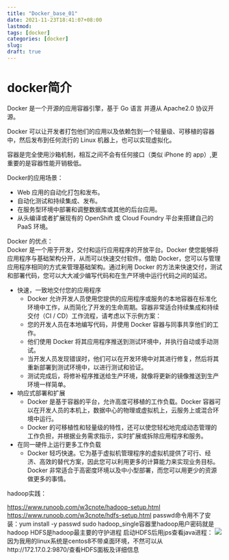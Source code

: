 ```yaml
---
title: "Docker_base_01"
date: 2021-11-23T18:41:07+08:00
lastmod:
tags: [docker]
categories: [docker]
slug:
draft: true
---
```

# docker简介
Docker 是一个开源的应用容器引擎，基于 Go 语言 并遵从 Apache2.0 协议开源。

Docker 可以让开发者打包他们的应用以及依赖包到一个轻量级、可移植的容器中，然后发布到任何流行的 Linux 机器上，也可以实现虚拟化。

容器是完全使用沙箱机制，相互之间不会有任何接口（类似 iPhone 的 app）,更重要的是容器性能开销极低。

Docker的应用场景：
- Web 应用的自动化打包和发布。
- 自动化测试和持续集成、发布。
- 在服务型环境中部署和调整数据库或其他的后台应用。
- 从头编译或者扩展现有的 OpenShift 或 Cloud Foundry 平台来搭建自己的 PaaS 环境。

Docker 的优点：   
Docker 是一个用于开发，交付和运行应用程序的开放平台。Docker 使您能够将应用程序与基础架构分开，从而可以快速交付软件。借助 Docker，您可以与管理应用程序相同的方式来管理基础架构。通过利用 Docker 的方法来快速交付，测试和部署代码，您可以大大减少编写代码和在生产环境中运行代码之间的延迟。

- 快速，一致地交付您的应用程序
    - Docker 允许开发人员使用您提供的应用程序或服务的本地容器在标准化环境中工作，从而简化了开发的生命周期。容器非常适合持续集成和持续交付（CI / CD）工作流程，请考虑以下示例方案：
    - 您的开发人员在本地编写代码，并使用 Docker 容器与同事共享他们的工作。
    - 他们使用 Docker 将其应用程序推送到测试环境中，并执行自动或手动测试。
    - 当开发人员发现错误时，他们可以在开发环境中对其进行修复，然后将其重新部署到测试环境中，以进行测试和验证。
    - 测试完成后，将修补程序推送给生产环境，就像将更新的镜像推送到生产环境一样简单。
- 响应式部署和扩展
    - Docker 是基于容器的平台，允许高度可移植的工作负载。Docker 容器可以在开发人员的本机上，数据中心的物理或虚拟机上，云服务上或混合环境中运行。
    - Docker 的可移植性和轻量级的特性，还可以使您轻松地完成动态管理的工作负担，并根据业务需求指示，实时扩展或拆除应用程序和服务。
- 在同一硬件上运行更多工作负载
    - Docker 轻巧快速。它为基于虚拟机管理程序的虚拟机提供了可行、经济、高效的替代方案，因此您可以利用更多的计算能力来实现业务目标。Docker 非常适合于高密度环境以及中小型部署，而您可以用更少的资源做更多的事情。


hadoop实践：

https://www.runoob.com/w3cnote/hadoop-setup.html
https://www.runoob.com/w3cnote/hdfs-setup.html
passwd命令用不了安装：yum install -y passwd sudo
hadoop_single容器里hadoop用户密码就是hadoop
HDFS是hadoop最主要的守护进程
启动HDFS后用jps查看java进程：
![](https://raw.githubusercontent.com/QizhengZou/Image_hosting_rep/main/20211123211252.png)
因为我用的linux系统是centos8不带桌面环境，不然可以从http://172.17.0.2:9870/查看HDFS面板及详细信息
